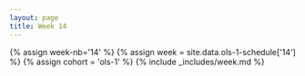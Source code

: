 ```yaml
---
layout: page
title: Week 14
---
```

<!-- Any modification of the content should be done in the _data/ols-1-schedule.yaml file -->
{% assign week-nb='14' %}
{% assign week = site.data.ols-1-schedule['14'] %}
{% assign cohort = 'ols-1' %}
{% include _includes/week.md %}
